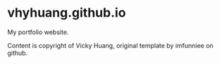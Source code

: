 # vhyhuang.github.io
My portfolio website.

Content is copyright of Vicky Huang, original template by imfunniee on github.
